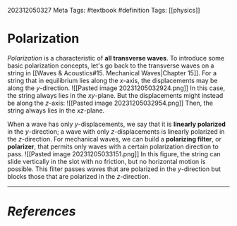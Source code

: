 202312050327
Meta Tags: #textbook #definition 
Tags: [[physics]]

# Polarization

*Polarization* is a characteristic of **all transverse waves**. To introduce some basic polarization concepts, let's go back to the transverse waves on a string in [[Waves & Acoustics#15. Mechanical Waves|Chapter 15]]. For a string that in equilibrium lies along the $x$-axis, the displacements may be along the $y$-direction.
![[Pasted image 20231205032924.png]]
In this case, the string always lies in the $xy$-plane. But the displacements might instead be along the $z$-axis:
![[Pasted image 20231205032954.png]]
Then, the string always lies in the $xz$-plane.

When a wave has only $y$-displacements, we say that it is **linearly polarized** in the $y$-direction; a wave with only $z$-displacements is linearly polarized in the $z$-direction. For mechanical waves, we can build a **polarizing filter**, or **polarizer**, that permits only waves with a certain polarization direction to pass. 
![[Pasted image 20231205033151.png]]
In this figure, the string can slide vertically in the slot with no friction, but no horizontal motion is possible. This filter passes waves that are polarized in the $y$-direction but blocks those that are polarized in the $z$-direction.

---
# *References*